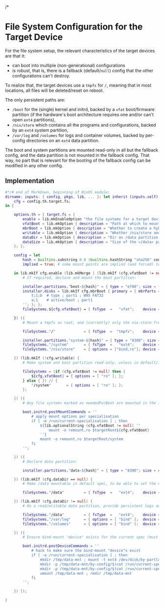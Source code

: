 /*

# File System Configuration for the Target Device

For the file system setup, the relevant characteristics of the target devices are that it:
* can boot into multiple (non-generational) configurations
* is robust, that is, there is a fallback (default/`null`) config that the other configurations can't destroy.

To realize that, the target devices use a `tmpfs` for `/`, meaning that in most locations, all files will be deleted/reset on reboot.

The only persistent paths are:
* `/boot` for the (single) kernel and initrd, backed by a `vfat` boot/firmware partition (if the hardware's boot architecture requires one and/or can't open `ext4` partitions),
* `/nix/store` which contains all the programs and configurations, backed by an `ext4` system partition,
* `/var/log` and `/volumes` for logs and container volumes, backed by per-config directories on an `ext4` data partition.

The boot and system partitions are mounted read-only in all but the fallback config, and the data partition is not mounted in the fallback config.
That way, no part that is relevant for the booting of the fallback config can be modified in any other config.


## Implementation

```nix
#*/# end of MarkDown, beginning of NixOS module:
dirname: inputs: { config, pkgs, lib, ... }: let inherit (inputs.self) lib; in let
    cfg = config.th.target.fs;
in {

    options.th = { target.fs = {
        enable = lib.mkEnableOption "the file systems for a target device";
        vfatBoot = lib.mkOption { description = "Path at which to mount a vfat boot/firmware partition. Set to »null« if not required by the boot architecture."; type = lib.types.nullOr lib.types.str; default = "/boot"; };
        mbrBoot = lib.mkOption { description = "Whether to create a hybrid MBR for the boot partition."; type = lib.types.bool; default = cfg.vfatBoot != null; };
        writable = lib.mkOption { description = "Whether /nix/store and /boot are writable of not."; type = lib.types.bool; default = cfg.dataDir == null; };
        dataDir = lib.mkOption { description = "Dir on /data partition that on which logs and volumes are stored. /data part won't be mounted if »null«."; type = lib.types.nullOr lib.types.str; default = null; };
        dataSize = lib.mkOption { description = "Size of the »/data« partition."; type = lib.types.str; default = "2G"; };
    }; };

    config = let
        hash = builtins.substring 0 8 (builtins.hashString "sha256" config.networking.hostName);
        implied = true; # some mount points are implied (and forced) to be »neededForBoot« in »specialArgs.utils.pathsNeededForBoot« (this marks those here)

    in lib.mkIf cfg.enable (lib.mkMerge [ (lib.mkIf (cfg.vfatBoot != null) {
        # If required, declare and mount the boot partition:

        installer.partitions."boot-${hash}" = { type = "ef00"; size = "64M"; index = 1; order = 1500; };
        installer.disks = lib.mkIf cfg.mbrBoot { primary = { mbrParts = "1"; extraFDiskCommands = ''
            t;1;b  # type ; part1 ; W95 FAT32
            a;1    # active/boot ; part1
        ''; }; };
        fileSystems.${cfg.vfatBoot} = { fsType  =   "vfat";    device = "/dev/disk/by-partlabel/boot-${hash}"; neededForBoot = implied; options = [ "noatime" ]; formatOptions = "-F 32"; };

    }) ({
        # Mount a tmpfs as root, and (currently) only the nix-store from a system partition:

        fileSystems."/"             = { fsType  =  "tmpfs";    device = "tmpfs"; neededForBoot = implied; options = [ "mode=755" ]; };

        installer.partitions."system-${hash}" = { type = "8300"; size = null; order = 500; };
        fileSystems."/system"       = { fsType  =   "ext4";    device = "/dev/disk/by-partlabel/system-${hash}"; neededForBoot = true; options = [ "noatime" ]; formatOptions = "-O inline_data -E nodiscard"; };
        fileSystems."/nix/store"    = { options = ["bind,ro"]; device = "/system/nix/store"; neededForBoot = implied; };

    }) (lib.mkIf (!cfg.writable) {
        # Make system and boot partition read-only, unless in default/fallback spec (might want to have a special spec and/or setting for this):

        fileSystems = (if (cfg.vfatBoot != null) then {
            ${cfg.vfatBoot} = { options = [ "ro" ]; };
        } else { }) // {
            "/system"       = { options = [ "ro" ]; };
        };

    }) ({
        # Any file systems marked as neededForBoot are mounted in the initramfs, and since all specs share the default initramfs, any differences in those file systems has to be applied here:

        boot.initrd.postMountCommands = ''
            # apply mount options per specialisation
            if [ -e /run/current-specialisation ] ; then
                ${lib.optionalString (cfg.vfatBoot != null) ''
                    mount -o remount,ro $targetRoot${cfg.vfatBoot}
                ''}
                mount -o remount,ro $targetRoot/system
            fi
        '';

    }) ({
        # Declare data partition:

        installer.partitions."data-${hash}" = { type = "8300"; size = cfg.dataSize; order = 1000; };

    }) (lib.mkIf (cfg.dataDir == null) {
        # Make /data mountable in default spec, to be able to set the next-specialisation marker:

        fileSystems."/data"         = { fsType  =   "ext4";    device = "/dev/disk/by-partlabel/data-${hash}"; neededForBoot = false; options = [ "noatime" "noauto" "nofail" ]; formatOptions = "-O inline_data -E nodiscard"; };

    }) (lib.mkIf (cfg.dataDir != null) {
        # On a read/writable data partition, provide persistent logs and container volume storage separately for each spec:

        fileSystems."/data"         = { fsType  =   "ext4";    device = "/dev/disk/by-partlabel/data-${hash}"; neededForBoot = true; options = [ "noatime" ]; };
        fileSystems."/var/log"      = { options = [ "bind" ];  device = "/data/by-config/${cfg.dataDir}/log"; neededForBoot = implied; };
        fileSystems."/volumes"      = { options = [ "bind" ];  device = "/data/by-config/${cfg.dataDir}/volumes"; neededForBoot = false; };

    }) ({
        # Ensure bind-mount "device" exists for the current spec (must be included for all / the default spec, since only that actually has an initrd):

        boot.initrd.postDeviceCommands = ''
            # hack to make sure the bind-mount "device"s exist
            if [ -e /run/current-specialisation ] ; then
                mkdir /tmp/data-mnt ; mount -t ext4 /dev/disk/by-partlabel/data-${hash} /tmp/data-mnt
                mkdir -p /tmp/data-mnt/by-config/$(cat /run/current-specialisation)/log
                mkdir -p /tmp/data-mnt/by-config/$(cat /run/current-specialisation)/volumes
                umount /tmp/data-mnt ; rmdir /tmp/data-mnt
            fi
        '';

    }) ]);

}
